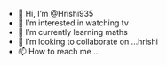 - 👋 Hi, I’m @Hrishi935
- 👀 I’m interested in watching tv
- 🌱 I’m currently learning maths
- 💞️ I’m looking to collaborate on ...hrishi
- 📫 How to reach me ...

<!---
Hrishi935/Hrishi935 is a ✨ special ✨ repository because its `README.md` (this file) appears on your GitHub profile.
You can click the Preview link to take a look at your changes.
--->
